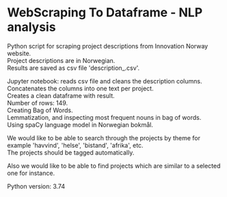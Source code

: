 # WebScraping To Dataframe - NLP analysis
Python script for scraping project descriptions from Innovation Norway website.<br>
Project descriptions are in Norwegian.<br>
Results are saved as csv file 'description_.csv'.

Jupyter notebook: reads csv file and cleans the description columns.<br>
Concatenates the columns into one text per project.<br>
Creates a clean dataframe with result.<br>
Number of rows: 149.<br>
Creating Bag of Words.<br>
Lemmatization, and inspecting most frequent nouns in bag of words.<br>
Using spaCy language model in Norwegian bokmål.<br>

We would like to be able to search through the projects by theme for example 'havvind', 'helse', 'bistand', 'afrika', etc.<br>
The projects should be tagged automatically.<br>

Also we would like to be able to find projects which are similar to a selected one for instance.<br>

Python version: 3.74<br>
